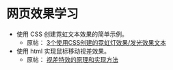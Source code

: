 # 网页效果学习

- 使用 CSS 创建霓虹文本效果的简单示例。
  - 原帖： [3个使用CSS创建的霓虹灯效果/发光效果文本](http://www.webkaka.com/tutorial/html/2021/0628121/)
- 使用 html 实现鼠标移动视差效果。
  - 原帖： [视差特效的原理和实现方法](https://juejin.cn/post/7040283893106212895)
